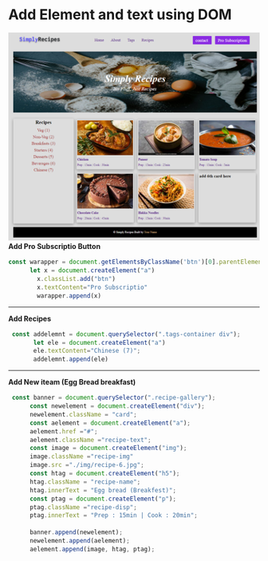 # Add Element and text using DOM
![](./Output/DOM%20P2%20SS.png)
**Add Pro Subscriptio Button**
```Javascript
const warapper = document.getElementsByClassName('btn')[0].parentElement;
      let x = document.createElement("a")
        x.classList.add("btn")
        x.textContent="Pro Subscriptio"
        warapper.append(x)
```
---

**Add Recipes**
```Javascript
 const addelemnt = document.querySelector(".tags-container div");
       let ele = document.createElement("a")
       ele.textContent="Chinese (7)";
       addelemnt.append(ele)
```

---

**Add New iteam (Egg Bread breakfast)**
```Javascript
 const banner = document.querySelector(".recipe-gallery");
      const newelement = document.createElement("div");
      newelement.className = "card";
      const aelement = document.createElement("a");
      aelement.href ="#";
      aelement.className ="recipe-text";
      const image = document.createElement("img");
      image.className ="recipe-img"
      image.src ="./img/recipe-6.jpg";
      const htag = document.createElement("h5");
      htag.className = "recipe-name";
      htag.innerText = "Egg bread (Breakfest)";
      const ptag = document.createElement("p");
      ptag.className ="recipe-disp";
      ptag.innerText = "Prep : 15min | Cook : 20min";

      banner.append(newelement);
      newelement.append(aelement);
      aelement.append(image, htag, ptag);
```